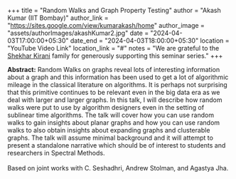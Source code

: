 +++
title = "Random Walks and Graph Property Testing"
author = "Akash Kumar (IIT Bombay)"
author_link = "https://sites.google.com/view/kumarakash/home"
author_image = "assets/authorImages/akashKumar2.jpg"
date = "2024-04-03T17:00:00+05:30"
date_end = "2024-04-03T18:00:00+05:30"
location = "YouTube Video Link"
location_link = "#"
notes = "We are grateful to the <a href = "https://www.accel.com/people/shekhar-kirani" target= "_blank">Shekhar Kirani</a> family for generously supporting this seminar series."
+++

<b>Abstract:</b>
Random Walks on graphs reveal lots of interesting information about
a graph and this information has been used to get a lot of algorithmic
mileage in the classical literature on algorithms. It is perhaps not
surprising that this primitive continues to be relevant even in the big data
era as we deal with larger and larger graphs. In this talk, I will describe
how random walks were put to use by algorithm designers even in the
setting of sublinear time algorithms. The talk will cover how you can
use random walks to gain insights about planar graphs and how you can
use random walks to also obtain insights about expanding graphs and
clusterable graphs. The talk will assume minimal background and it will
attempt to present a standalone narrative which should be of interest to
students and researchers in Spectral Methods.
<br><br>
Based on joint works with C. Seshadhri, Andrew Stolman, and Agastya Jha.